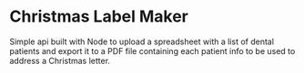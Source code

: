 # Christmas Label Maker

Simple api built with Node to upload a spreadsheet with a list of dental patients and export it to a PDF file containing each patient info to be used to address a Christmas letter.

